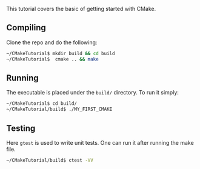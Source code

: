 This tutorial covers the basic of getting started with CMake.

## Compiling
Clone the repo and do the following:
``` bash
~/CMakeTutorial$ mkdir build && cd build
~/CMakeTutorial$  cmake .. && make
```

## Running
The executable is placed under the ```build/``` directory. To run it simply:
``` bash
~/CMakeTutorial$ cd build/
~/CMakeTutorial/build$ ./MY_FIRST_CMAKE
```

## Testing
Here ```gtest``` is used to write unit tests. One can run it after running the make file.
``` bash
~/CMakeTutorial/build$ ctest -VV
```